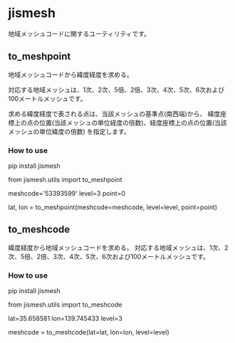 # jismesh

地域メッシュコードに関するユーティリティです。

## to_meshpoint
地域メッシュコードから緯度経度を求める。

対応する地域メッシュは、1次、2次、5倍、2倍、3次、4次、5次、6次および100メートルメッシュです。  

求める緯度経度で表される点は、当該メッシュの基準点(南西端)から、
緯度座標上の点の位置(当該メッシュの単位経度の倍数)、経度座標上の点の位置(当該メッシュの単位緯度の倍数)
を指定します。

### How to use
pip install jismesh

from jismesh.utils import to_meshpoint

meshcode='53393599'
level=3
point=0

lat, lon = to_meshpoint(meshcode=meshcode, level=level, point=point)

## to_meshcode
緯度経度から地域メッシュコードを求める。
対応する地域メッシュは、1次、2次、5倍、2倍、3次、4次、5次、6次および100メートルメッシュです。  

### How to use
pip install jismesh

from jismesh.utils import to_meshcode

lat=35.658581
lon=139.745433
level=3

meshcode = to_meshcode(lat=lat, lon=lon, level=level)
